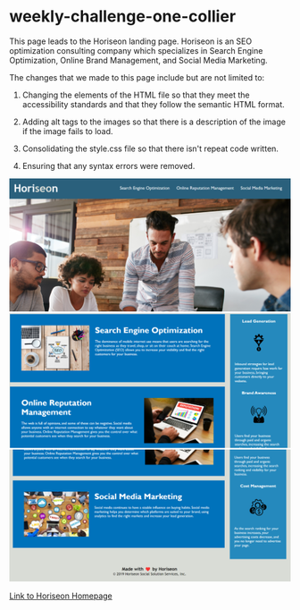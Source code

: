 # weekly-challenge-one-collier

This page leads to the Horiseon landing page. Horiseon is an SEO optimization consulting company which specializes in Search Engine Optimization, Online Brand Management, and Social Media Marketing.

The changes that we made to this page include but are not limited to:

1. Changing the elements of the HTML file so that they meet the accessibility standards and that they follow the semantic HTML format.

2. Adding alt tags to the images so that there is a description of the image if the image fails to load.

3. Consolidating the style.css file so that there isn't repeat code written.

4. Ensuring that any syntax errors were removed.

![Screenshot-1](./assets/images/Horiseon-Screenshot-1.png)
![Screenshot-2](./assets/images/Horiseon-Screenshot-2.png)
![Screenshot-3](./assets/images/Horiseon-Screenshot-3.png)

[Link to Horiseon Homepage](https://robsquaadd.github.io/horiseon-landing-page-collier/)
